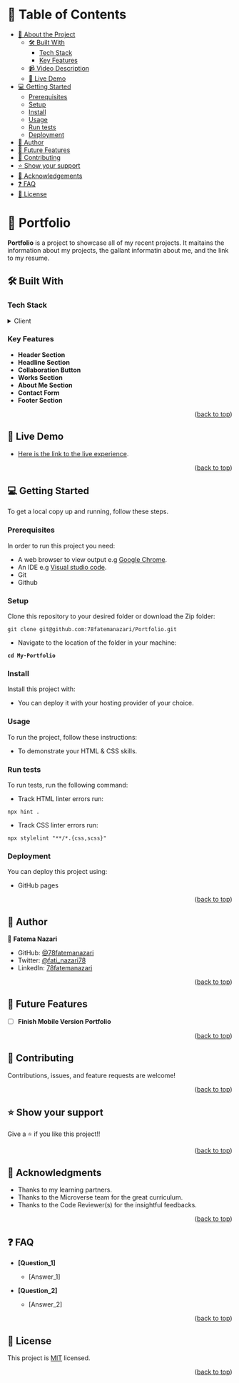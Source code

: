 <a name="readme-top"></a>

# 📗 Table of Contents

- [📖 About the Project](#about-project)
  - [🛠 Built With](#built-with)
    - [Tech Stack](#tech-stack)
    - [Key Features](#key-features)
  - [📹 Video Description](#video-description)
  - [🚀 Live Demo](#live-demo)
- [💻 Getting Started](#getting-started)
  - [Prerequisites](#prerequisites)
  - [Setup](#setup)
  - [Install](#install)
  - [Usage](#usage)
  - [Run tests](#run-tests)
  - [Deployment](#deployment)
- [👤 Author](#author)
- [🔭 Future Features](#future-features)
- [🤝 Contributing](#contributing)
- [⭐️ Show your support](#support)
- [🙏 Acknowledgements](#acknowledgements)
- [❓ FAQ](#faq)
- [📝 License](#license)

# 📖 Portfolio <a name="about-project"></a>

**Portfolio**  is a project to showcase all of my recent projects. It maitains the information about my projects, the gallant informatin about me, and the link to my resume.

## 🛠 Built With <a name="built-with"></a>

### Tech Stack <a name="tech-stack"></a>

<details>
  <summary>Client</summary>
  <ul>
    <li>HTML</li>
    <li>CSS</li>
  </ul>
</details>

### Key Features <a name="key-features"></a>

- **Header Section**
- **Headline Section**
- **Collaboration Button**
- **Works Section**
- **About Me Section**
- **Contact Form**
- **Footer Section**

<p align="right">(<a href="#readme-top">back to top</a>)</p>


## 🚀 Live Demo <a name="live-demo"></a>

- [Here is the link to the live experience](https://78fatemanazari.github.io/My-Portfolio/).

<p align="right">(<a href="#readme-top">back to top</a>)</p>

## 💻 Getting Started <a name="getting-started"></a>

To get a local copy up and running, follow these steps.

### Prerequisites

In order to run this project you need:

- A web browser to view output e.g [Google Chrome](https://www.google.com/chrome/).
- An IDE e.g [Visual studio code](https://code.visualstudio.com/).
- Git
- Github


### Setup

Clone this repository to your desired folder or download the Zip folder:

```
git clone git@github.com:78fatemanazari/Portfolio.git
```

- Navigate to the location of the folder in your machine:

**``cd My-Portfolio``**

### Install

Install this project with:

- You can deploy it with your hosting provider of your choice.

### Usage

To run the project, follow these instructions:

- To demonstrate your HTML & CSS skills.

### Run tests

To run tests, run the following command:

- Track HTML linter errors run:
```
npx hint .
```
- Track CSS linter errors run:
```
npx stylelint "**/*.{css,scss}"
```

### Deployment <a name="deployment"></a>

You can deploy this project using:
- GitHub pages

<p align="right">(<a href="#readme-top">back to top</a>)</p>

## 👤 Author <a name="author"></a>

👤 **Fatema Nazari**

- GitHub: [@78fatemanazari](https://github.com/78fatemanazari)
- Twitter: [@fati_nazari78](https://twitter.com/fati_nazari78?s=31)
- LinkedIn: [78fatemanazari](https://www.linkedin.com/in/78fatemanazari)

<p align="right">(<a href="#readme-top">back to top</a>)</p>

## 🔭 Future Features <a name="future-features"></a>

- [ ] **Finish Mobile Version Portfolio**

<p align="right">(<a href="#readme-top">back to top</a>)</p>

## 🤝 Contributing <a name="contributing"></a>

Contributions, issues, and feature requests are welcome!


<p align="right">(<a href="#readme-top">back to top</a>)</p>

## ⭐️ Show your support <a name="support"></a>


Give a ⭐️ if you like this project!!

<p align="right">(<a href="#readme-top">back to top</a>)</p>

## 🙏 Acknowledgments <a name="acknowledgements"></a>

- Thanks to my learning partners.
- Thanks to the Microverse team for the great curriculum.
- Thanks to the Code Reviewer(s) for the insightful feedbacks.


<p align="right">(<a href="#readme-top">back to top</a>)</p>

## ❓ FAQ <a name="faq"></a>

- **[Question_1]**

  - [Answer_1]

- **[Question_2]**

  - [Answer_2]

<p align="right">(<a href="#readme-top">back to top</a>)</p>

## 📝 License <a name="license"></a>

This project is [MIT](./LICENSE) licensed.

<p align="right">(<a href="#readme-top">back to top</a>)</p>
